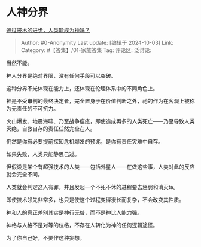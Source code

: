 # 人神分界
[通过技术的进步，人类能成为神吗？](https://www.zhihu.com/question/410959853/answer/1382469177)

> Author: #0-Anonymity
> Last update: [编辑于 2024-10-03]
> Link:
> Category: #【答集】/01-家族答集 
> Tag: 
> 评论区:
> 泛讨论:

当然不能。

神人分界是绝对界限，没有任何手段可以突破。

这种分界不光体现在能力上，还体现在伦理体系中的不同角色上。

神是不受审判的最终决定者，完全置身于在价值判断之外，祂的作为在客观上被称为无责任的不可抗力。

火山爆发、地震海啸、乃至战争瘟疫，即使造成再多的人类死亡——乃至导致人类灭绝，自救自存的责任任然完全在人。

仍然是你有必要提前探知危机爆发的预兆，是你有责任灾难中自存。

如果失败，人类只能静思己过。

但假设是某个有超强技术的人类——包括外星人——在做这些事，人类对此的反应就会完全不同。

人类就会判定这人有罪，并且发起一个不死不休的进程要去惩罚和消灭ta。

即使技术领先非常多，也只是使这个过程变得漫长而复杂，不会改变其性质。

神和人的真正差别其实是神行无咎，而不是神比人能力强。

神格与人格不是对等的位格，不存在人转化为神的任何逻辑途径。

为了你自己好，不要作这种妄想。